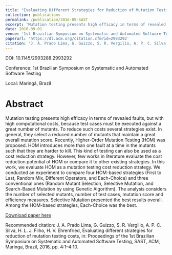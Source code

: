 ```yaml
---
title: "Evaluating Different Strategies for Reduction of Mutation Testing Costs"
collection: publications
permalink: /publication/2016-09-SAST
excerpt: 'Mutation testing presents high efficacy in terms of revealed faults, but with high computational costs, because test cases must be executed against a great number of mutants. To reduce such costs several strategies exist. In general, they select a reduced number of mutants that maintain a great overall mutation score. Recently, Higher-Order Mutation Testing (HOM) was proposed. HOM introduces more than one fault at a time in the mutants such that they are harder to kill. This kind of testing can also be used as a cost reduction strategy. However, few works in literature evaluate the cost reduction potential of HOM or compare it to other existing strategies. In this work, we evaluate HOM as a mutation testing cost reduction strategy. We conducted an experiment to compare four HOM-based strategies (First to Last, Random Mix, Different Operators, and Each-Choice) and three conventional ones (Random Mutant Selection, Selective Mutation, and Search-Based Mutation by using Genetic Algorithm). The analysis considers the number of selected mutants, number of test cases, mutation score and efficiency measures. Selective Mutation presented the best results overall. Among the HOM-based strategies, Each-Choice was the best.'
date: 2016-09-01
venue: '1st Brazilian Symposium on Systematic and Automated Software Testing (SAST)'
paperurl: 'https://dl.acm.org/citation.cfm?id=2993292'
citation: 'J. A. Prado Lima, G. Guizzo, S. R. Vergilio, A. P. C. Silva, H. L. J. Filho, H. V. Ehrenfried, Evaluating different strategies for reduction of mutation testing costs, in: Proceedings of the 1st Brazilian Symposium on Systematic and Automated Software Testing, SAST, ACM, Maringa, Brazil, 2016, pp. 4:1–4:10.'
---
```

DOI: 10.1145/2993288.2993292

Conference: 1st Brazilian Symposium on Systematic and Automated Software Testing 

Local: Maringá, Brazil

Abstract
===

Mutation testing presents high efficacy in terms of revealed faults, but with high computational costs, because test cases must be executed against a great number of mutants. To reduce such costs several strategies exist. In general, they select a reduced number of mutants that maintain a great overall mutation score. Recently, Higher-Order Mutation Testing (HOM) was proposed. HOM introduces more than one fault at a time in the mutants such that they are harder to kill. This kind of testing can also be used as a cost reduction strategy. However, few works in literature evaluate the cost reduction potential of HOM or compare it to other existing strategies. In this work, we evaluate HOM as a mutation testing cost reduction strategy. We conducted an experiment to compare four HOM-based strategies (First to Last, Random Mix, Different Operators, and Each-Choice) and three conventional ones (Random Mutant Selection, Selective Mutation, and Search-Based Mutation by using Genetic Algorithm). The analysis considers the number of selected mutants, number of test cases, mutation score and efficiency measures. Selective Mutation presented the best results overall. Among the HOM-based strategies, Each-Choice was the best.


[Download paper here](https://www.researchgate.net/publication/308050171_Evaluating_Different_Strategies_for_Reduction_of_Mutation_Testing_Costs)

Recommended citation: J. A. Prado Lima, G. Guizzo, S. R. Vergilio, A. P. C. Silva, H. L. J. Filho, H. V. Ehrenfried, Evaluating different strategies for reduction of mutation testing costs, in: Proceedings of the 1st Brazilian Symposium on Systematic and Automated Software Testing, SAST, ACM, Maringa, Brazil, 2016, pp. 4:1–4:10.
